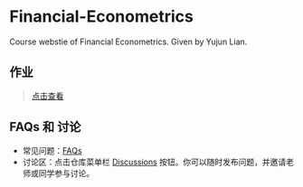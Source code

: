 # Financial-Econometrics

Course webstie of Financial Econometrics. Given by Yujun Lian.

## 作业

> [点击查看](homework/readme.md)

## FAQs 和 讨论

- 常见问题：[FAQs](FAQs/readme.md)
- 讨论区：点击仓库菜单栏 [Discussions](https://github.com/arlionn/Financial-Econometrics/discussions) 按钮。你可以随时发布问题，并邀请老师或同学参与讨论。 